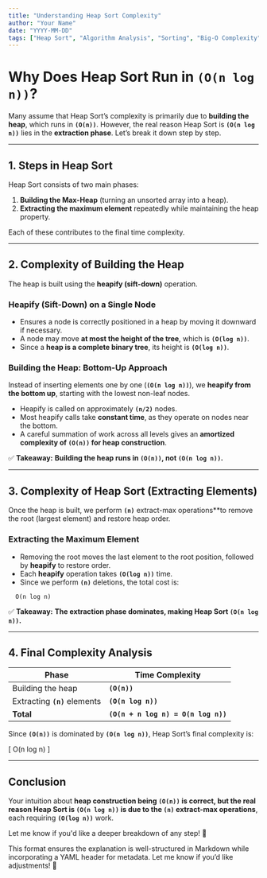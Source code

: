 ```yaml
---
title: "Understanding Heap Sort Complexity"
author: "Your Name"
date: "YYYY-MM-DD"
tags: ["Heap Sort", "Algorithm Analysis", "Sorting", "Big-O Complexity"]
---
```


# **Why Does Heap Sort Run in **`(O(n log n))`**?**

Many assume that Heap Sort’s complexity is primarily due to **building the heap**, which runs in **`(O(n))`**. However, the real reason Heap Sort is **`(O(n log n))`** lies in the **extraction phase**. Let’s break it down step by step.

---

## **1. Steps in Heap Sort**

Heap Sort consists of two main phases:

1. **Building the Max-Heap** (turning an unsorted array into a heap).
2. **Extracting the maximum element** repeatedly while maintaining the heap property.

Each of these contributes to the final time complexity.

---

## **2. Complexity of Building the Heap**

The heap is built using the **heapify (sift-down)** operation.

### **Heapify (Sift-Down) on a Single Node**

- Ensures a node is correctly positioned in a heap by moving it downward if necessary.
- A node may move **at most the height of the tree**, which is **`(O(log n))`**.
- Since a **heap is a complete binary tree**, its height is **`(O(log n))`**.

### **Building the Heap: Bottom-Up Approach**

Instead of inserting elements one by one (**`(O(n log n))`**), we **heapify from the bottom up**, starting with the lowest non-leaf nodes.

- Heapify is called on approximately **`(n/2)`** nodes.
- Most heapify calls take **constant time**, as they operate on nodes near the bottom.
- A careful summation of work across all levels gives an **amortized complexity of **`(O(n))`** for heap construction**.

✅ **Takeaway:** **Building the heap runs in **`(O(n))`**, not **`(O(n log n))`**.**

---

## **3. Complexity of Heap Sort (Extracting Elements)**

Once the heap is built, we perform **`(n)`** extract-max operations\*\*to remove the root (largest element) and restore heap order.

### **Extracting the Maximum Element**

- Removing the root moves the last element to the root position, followed by **heapify** to restore order.
- Each **heapify** operation takes **`(O(log n))`** time.
- Since we perform **`(n)`** deletions, the total cost is:

```
  O(n log n)
```

✅ **Takeaway:** **The extraction phase dominates, making Heap Sort **`(O(n log n))`**.**

---

## **4. Final Complexity Analysis**

| **Phase**                     | **Time Complexity**                 |
| ----------------------------- | ----------------------------------- |
| Building the heap             | **`(O(n))`**                        |
| Extracting **`(n)`** elements | **`(O(n log n))`**                  |
| **Total**                     | **`(O(n + n log n) = O(n log n))`** |

Since **`(O(n))`** is dominated by **`(O(n log n))`**, Heap Sort’s final complexity is:

\[
O(n log n)
\]

---

## **Conclusion**

Your intuition about **heap construction being **`(O(n))`** is correct, but the real reason Heap Sort is **`(O(n log n))`** is due to the **`(n)`** extract-max operations**, each requiring **`(O(log n))`** work.

Let me know if you'd like a deeper breakdown of any step! 🚀

This format ensures the explanation is well-structured in Markdown while incorporating a YAML header for metadata. Let me know if you’d like adjustments! 🚀
